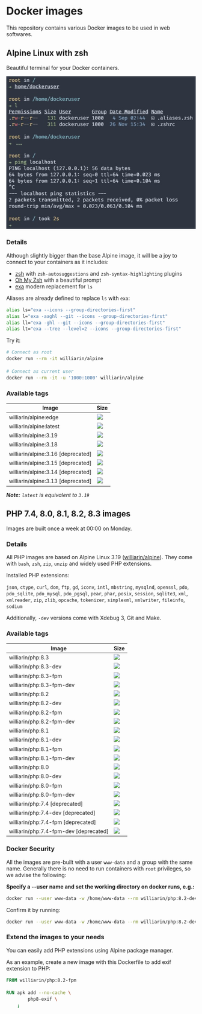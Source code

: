 # Docker images

This repository contains various Docker images to be used in web softwares.

## Alpine Linux with zsh

Beautiful terminal for your Docker containers.

![GitHub Logo](/assets/images/exa_demo.jpg)

### Details

Although slightly bigger than the base Alpine image,
it will be a joy to connect to your containers as it includes:

* [zsh](https://www.zsh.org/) with `zsh-autosuggestions` and `zsh-syntax-highlighting` plugins
* [Oh My Zsh](https://github.com/ohmyzsh/ohmyzsh) with a beautiful prompt
* [exa](https://the.exa.website/) modern replacement for `ls`

Aliases are already defined to replace `ls` with `exa`:

```zsh
alias ls="exa --icons --group-directories-first"
alias l="exa -aaghl --git --icons --group-directories-first"
alias ll="exa -ghl --git --icons --group-directories-first"
alias lt="exa --tree --level=2 --icons --group-directories-first"
```

Try it:

```bash
# Connect as root
docker run --rm -it williarin/alpine

# Connect as current user
docker run --rm -it -u '1000:1000' williarin/alpine
```

### Available tags

| Image  | Size |
| ------ | ---- |
| williarin/alpine:edge   | [![](https://img.shields.io/docker/image-size/williarin/alpine/edge)](https://hub.docker.com/r/williarin/alpine)   |
| williarin/alpine:latest | [![](https://img.shields.io/docker/image-size/williarin/alpine/latest)](https://hub.docker.com/r/williarin/alpine) |
| williarin/alpine:3.19   | [![](https://img.shields.io/docker/image-size/williarin/alpine/3.19)](https://hub.docker.com/r/williarin/alpine)   |
| williarin/alpine:3.18   | [![](https://img.shields.io/docker/image-size/williarin/alpine/3.18)](https://hub.docker.com/r/williarin/alpine)   |
| williarin/alpine:3.16 [deprecated] | [![](https://img.shields.io/docker/image-size/williarin/alpine/3.16)](https://hub.docker.com/r/williarin/alpine)   |
| williarin/alpine:3.15 [deprecated] | [![](https://img.shields.io/docker/image-size/williarin/alpine/3.15)](https://hub.docker.com/r/williarin/alpine)   |
| williarin/alpine:3.14 [deprecated] | [![](https://img.shields.io/docker/image-size/williarin/alpine/3.14)](https://hub.docker.com/r/williarin/alpine)   |
| williarin/alpine:3.13 [deprecated] | [![](https://img.shields.io/docker/image-size/williarin/alpine/3.13)](https://hub.docker.com/r/williarin/alpine)   |

_**Note:** `latest` is equivalent to `3.19`_

## PHP 7.4, 8.0, 8.1, 8.2, 8.3 images

Images are built once a week at 00:00 on Monday.

### Details

All PHP images are based on Alpine Linux 3.19 ([williarin/alpine](#alpine-linux-with-zsh)). They come with `bash`, `zsh`, `zip`, `unzip` and widely used PHP extensions.

Installed PHP extensions:

`json`, `ctype`, `curl`, `dom`, `ftp`, `gd`, `iconv`, `intl`, `mbstring`, `mysqlnd`, `openssl`, `pdo`,
`pdo_sqlite`, `pdo_mysql`, `pdo_pgsql`, `pear`, `phar`, `posix`, `session`, `sqlite3`, `xml`,
`xmlreader`, `zip`, `zlib`, `opcache`, `tokenizer`, `simplexml`, `xmlwriter`, `fileinfo`, `sodium`

Additionally, `-dev` versions come with Xdebug 3, Git and Make.

### Available tags

| Image  | Size |
| --- | --- |
| williarin/php:8.3          | [![](https://img.shields.io/docker/image-size/williarin/php/8.3)](https://hub.docker.com/r/williarin/php)         |
| williarin/php:8.3-dev      | [![](https://img.shields.io/docker/image-size/williarin/php/8.3-dev)](https://hub.docker.com/r/williarin/php)     |
| williarin/php:8.3-fpm      | [![](https://img.shields.io/docker/image-size/williarin/php/8.3-fpm)](https://hub.docker.com/r/williarin/php)     |
| williarin/php:8.3-fpm-dev  | [![](https://img.shields.io/docker/image-size/williarin/php/8.3-fpm-dev)](https://hub.docker.com/r/williarin/php) |
| williarin/php:8.2          | [![](https://img.shields.io/docker/image-size/williarin/php/8.2)](https://hub.docker.com/r/williarin/php)         |
| williarin/php:8.2-dev      | [![](https://img.shields.io/docker/image-size/williarin/php/8.2-dev)](https://hub.docker.com/r/williarin/php)     |
| williarin/php:8.2-fpm      | [![](https://img.shields.io/docker/image-size/williarin/php/8.2-fpm)](https://hub.docker.com/r/williarin/php)     |
| williarin/php:8.2-fpm-dev  | [![](https://img.shields.io/docker/image-size/williarin/php/8.2-fpm-dev)](https://hub.docker.com/r/williarin/php) |
| williarin/php:8.1          | [![](https://img.shields.io/docker/image-size/williarin/php/8.1)](https://hub.docker.com/r/williarin/php)         |
| williarin/php:8.1-dev      | [![](https://img.shields.io/docker/image-size/williarin/php/8.1-dev)](https://hub.docker.com/r/williarin/php)     |
| williarin/php:8.1-fpm      | [![](https://img.shields.io/docker/image-size/williarin/php/8.1-fpm)](https://hub.docker.com/r/williarin/php)     |
| williarin/php:8.1-fpm-dev  | [![](https://img.shields.io/docker/image-size/williarin/php/8.1-fpm-dev)](https://hub.docker.com/r/williarin/php) |
| williarin/php:8.0          | [![](https://img.shields.io/docker/image-size/williarin/php/8.0)](https://hub.docker.com/r/williarin/php)         |
| williarin/php:8.0-dev      | [![](https://img.shields.io/docker/image-size/williarin/php/8.0-dev)](https://hub.docker.com/r/williarin/php)     |
| williarin/php:8.0-fpm      | [![](https://img.shields.io/docker/image-size/williarin/php/8.0-fpm)](https://hub.docker.com/r/williarin/php)     |
| williarin/php:8.0-fpm-dev  | [![](https://img.shields.io/docker/image-size/williarin/php/8.0-fpm-dev)](https://hub.docker.com/r/williarin/php) |
| williarin/php:7.4 [deprecated] | [![](https://img.shields.io/docker/image-size/williarin/php/7.4)](https://hub.docker.com/r/williarin/php)         |
| williarin/php:7.4-dev [deprecated] | [![](https://img.shields.io/docker/image-size/williarin/php/7.4-dev)](https://hub.docker.com/r/williarin/php)     |
| williarin/php:7.4-fpm [deprecated] | [![](https://img.shields.io/docker/image-size/williarin/php/7.4-fpm)](https://hub.docker.com/r/williarin/php)     |
| williarin/php:7.4-fpm-dev [deprecated] | [![](https://img.shields.io/docker/image-size/williarin/php/7.4-fpm-dev)](https://hub.docker.com/r/williarin/php) |

### Docker Security

All the images are pre-built with a user `www-data` and a group with the same name. Generally there is no need to run containers with `root` privileges, so we advise the following:

**Specify a --user name and set the working directory on docker runs, e.g.:**

```bash
docker run --user www-data -w /home/www-data --rm williarin/php:8.2-dev bash -c "php -v | grep 'Xdebug'"
```

Confirm it by running:

```bash
docker run --user www-data -w /home/www-data --rm williarin/php:8.2-dev bash -c "id ; env"
```

### Extend the images to your needs

You can easily add PHP extensions using Alpine package manager.

As an example, create a new image with this Dockerfile to add exif extension to PHP:

```dockerfile
FROM williarin/php:8.2-fpm

RUN apk add --no-cache \
        php8-exif \
    ;
```
